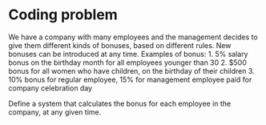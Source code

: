 # Coding problem

We have a company with many employees and the management decides to give them different kinds of bonuses, based on different rules. New bonuses can be introduced at any time.
Examples of bonus:
     1. 5% salary bonus on the birthday month for all employees younger than 30
     2. $500 bonus for all women who have children, on the birthday of their children
     3. 10% bonus for regular employee, 15% for management employee paid for company celebration day

Define a system that calculates the bonus for each employee in the company, at any given time.
